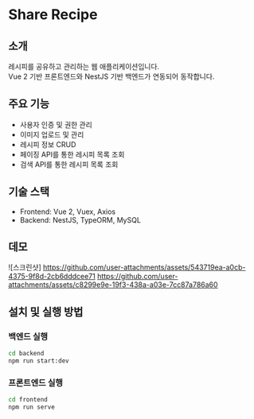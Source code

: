 # Share Recipe

## 소개
레시피를 공유하고 관리하는 웹 애플리케이션입니다.  
Vue 2 기반 프론트엔드와 NestJS 기반 백엔드가 연동되어 동작합니다.

## 주요 기능
- 사용자 인증 및 권한 관리  
- 이미지 업로드 및 관리  
- 레시피 정보 CRUD  
- 페이징 API를 통한 레시피 목록 조회  
- 검색 API를 통한 레시피 목록 조회  

## 기술 스택
- Frontend: Vue 2, Vuex, Axios  
- Backend: NestJS, TypeORM, MySQL

## 데모
![스크린샷]
https://github.com/user-attachments/assets/543719ea-a0cb-4375-9f8d-2cb6dddcee71
https://github.com/user-attachments/assets/c8299e9e-19f3-438a-a03e-7cc87a786a60

## 설치 및 실행 방법
### 백엔드 실행
```bash
cd backend
npm run start:dev
```

### 프론트엔드 실행
```bash
cd frontend
npm run serve

